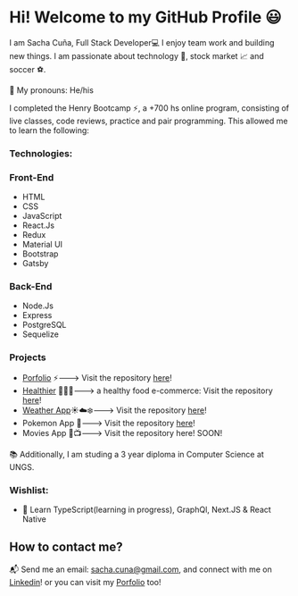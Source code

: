 # Hi! Welcome to my GitHub Profile 😃 

I am Sacha Cuña, Full Stack Developer💻 I enjoy team work and building new things.
I am passionate about technology 📡, stock market 📈 and soccer ⚽.

📛 My pronouns: He/his

I completed the Henry Bootcamp ⚡, a +700 hs online program, consisting of live classes, code reviews, practice and pair programming. This allowed me to learn the following:

### Technologies: 

### Front-End
- HTML
- CSS
- JavaScript 
- React.Js
- Redux
- Material UI
- Bootstrap
- Gatsby

### Back-End
- Node.Js
- Express
- PostgreSQL
- Sequelize

### Projects 
- [Porfolio](https://scportfolio.vercel.app/) ⚡---> Visit the repository [here](https://github.com/sachacuna/portfolio)!
- [Healthier](https://healthier.vercel.app/) 🍅🌽🍉---> a healthy food e-commerce: Visit the repository [here](https://github.com/Healthier-Group/Healthier)!
- [Weather App](https://sc-weather-app.vercel.app/)☀️☁️❄️---> Visit the repository [here](https://github.com/sachacuna/SC-WeatherApp)!
- Pokemon App 🌌---> Visit the repository [here](https://github.com/sachacuna/PI-Pokemon-FT13)!
- Movies App 🎥📺---> Visit the repository here! SOON!

📚 Additionally, I am studing a 3 year diploma in Computer Science at UNGS.

### Wishlist: 
- 🌱 Learn TypeScript(learning in progress), GraphQl, Next.JS & React Native

## How to contact me? 

📬 Send me an email: sacha.cuna@gmail.com,
and connect with me on [Linkedin](https://www.linkedin.com/in/sacha-cuna/)!
or you can visit my [Porfolio](https://scportfolio.vercel.app/) too!
